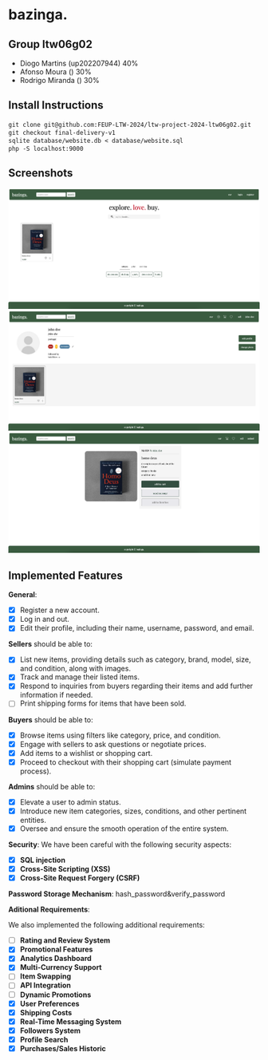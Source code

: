 # bazinga.

## Group ltw06g02

- Diogo Martins (up202207944) 40%
- Afonso Moura () 30%
- Rodrigo Miranda () 30%

## Install Instructions

    git clone git@github.com:FEUP-LTW-2024/ltw-project-2024-ltw06g02.git
    git checkout final-delivery-v1
    sqlite database/website.db < database/website.sql
    php -S localhost:9000

## Screenshots

<div>
   <img src="assets/screenshot_1.png">
   <img src="assets/screenshot_2.png">
   <img src="assets/screenshot_3.png">
</div>

## Implemented Features

**General**:

- [X] Register a new account.
- [X] Log in and out.
- [X] Edit their profile, including their name, username, password, and email.

**Sellers**  should be able to:

- [X] List new items, providing details such as category, brand, model, size, and condition, along with images.
- [X] Track and manage their listed items.
- [X] Respond to inquiries from buyers regarding their items and add further information if needed.
- [ ] Print shipping forms for items that have been sold.

**Buyers**  should be able to:

- [X] Browse items using filters like category, price, and condition.
- [X] Engage with sellers to ask questions or negotiate prices.
- [X] Add items to a wishlist or shopping cart.
- [X] Proceed to checkout with their shopping cart (simulate payment process).

**Admins**  should be able to:

- [X] Elevate a user to admin status.
- [X] Introduce new item categories, sizes, conditions, and other pertinent entities.
- [X] Oversee and ensure the smooth operation of the entire system.

**Security**:
We have been careful with the following security aspects:

- [X] **SQL injection**
- [X] **Cross-Site Scripting (XSS)**
- [X] **Cross-Site Request Forgery (CSRF)**

**Password Storage Mechanism**: hash_password&verify_password

**Aditional Requirements**:

We also implemented the following additional requirements:

- [ ] **Rating and Review System**
- [X] **Promotional Features**
- [X] **Analytics Dashboard**
- [X] **Multi-Currency Support**
- [ ] **Item Swapping**
- [ ] **API Integration**
- [ ] **Dynamic Promotions**
- [X] **User Preferences**
- [X] **Shipping Costs**
- [X] **Real-Time Messaging System**
- [X] **Followers System**
- [X] **Profile Search**
- [X] **Purchases/Sales Historic**
